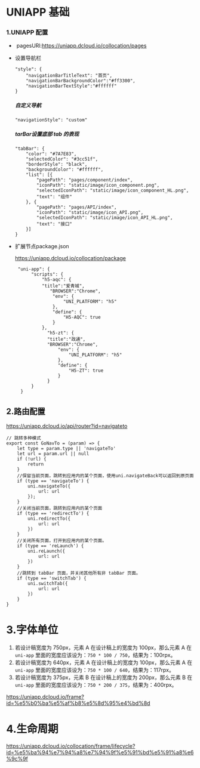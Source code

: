 # UNIAPP 基础

### 1.UNIAPP 配置

- ​       pagesURl:https://uniapp.dcloud.io/collocation/pages

- 设置导航栏

  ```
  "style": {
      "navigationBarTitleText": "首页",
      "navigationBarBackgroundColor":"#ff3300",
      "navigationBarTextStyle":"#ffffff"   
  }
  ```

  ##### 自定义导航

  ```
  "navigationStyle": "custom"
  ```

  ##### tarBar设置底部 tab 的表现

  ```
  "tabBar": {
      "color": "#7A7E83",
      "selectedColor": "#3cc51f",
      "borderStyle": "black",
      "backgroundColor": "#ffffff",
      "list": [{
          "pagePath": "pages/component/index",
          "iconPath": "static/image/icon_component.png",
          "selectedIconPath": "static/image/icon_component_HL.png",
          "text": "组件"
      }, {
          "pagePath": "pages/API/index",
          "iconPath": "static/image/icon_API.png",
          "selectedIconPath": "static/image/icon_API_HL.png",
          "text": "接口"
      }]
  }
  ```

- 扩展节点package.json

  https://uniapp.dcloud.io/collocation/package

  ```
   "uni-app": {
        "scripts": {
            "h5-aqc": { 
            "title":"爱青城",
    		   "BROWSER":"Chrome",
                "env": { 
                    "UNI_PLATFORM": "h5" 
                },
                "define": { 
                    "H5-AQC": true 
                }
            },
    		  "h5-zt": {
    		  "title":"政通",
    		  "BROWSER":"Chrome",
    		      "env": { 
    		          "UNI_PLATFORM": "h5" 
    		      },
    		      "define": { 
    		          "H5-ZT": true 
    		      }
    		  }
        }	  
    }
  ```

  

## 2.路由配置

https://uniapp.dcloud.io/api/router?id=navigateto

```
// 跳转多种模式
export const GoNavTo = (param) => {
	let type = param.type || 'navigateTo'
	let url = param.url || null
	if (!url) {
		return
	}
	//保留当前页面，跳转到应用内的某个页面，使用uni.navigateBack可以返回到原页面
	if (type == 'navigateTo') {
		uni.navigateTo({
			url: url
		});
	}
	//关闭当前页面，跳转到应用内的某个页面
	if (type == 'redirectTo') {
		uni.redirectTo({
			url: url
		})
	}
	//关闭所有页面，打开到应用内的某个页面。
	if (type == 'reLaunch') {
		uni.reLaunch({
			url: url
		})
	}
	//跳转到 tabBar 页面，并关闭其他所有非 tabBar 页面。
	if (type == 'switchTab') {
		uni.switchTab({
			url: url
		})
	}
}
```

# 3.字体单位

1. 若设计稿宽度为 750px，元素 A 在设计稿上的宽度为 100px，那么元素 A 在 `uni-app` 里面的宽度应该设为：`750 * 100 / 750`，结果为：100rpx。
2. 若设计稿宽度为 640px，元素 A 在设计稿上的宽度为 100px，那么元素 A 在 `uni-app` 里面的宽度应该设为：`750 * 100 / 640`，结果为：117rpx。
3. 若设计稿宽度为 375px，元素 B 在设计稿上的宽度为 200px，那么元素 B 在 `uni-app` 里面的宽度应该设为：`750 * 200 / 375`，结果为：400rpx。

  https://uniapp.dcloud.io/frame?id=%e5%b0%ba%e5%af%b8%e5%8d%95%e4%bd%8d



# 4.生命周期

https://uniapp.dcloud.io/collocation/frame/lifecycle?id=%e5%ba%94%e7%94%a8%e7%94%9f%e5%91%bd%e5%91%a8%e6%9c%9f



